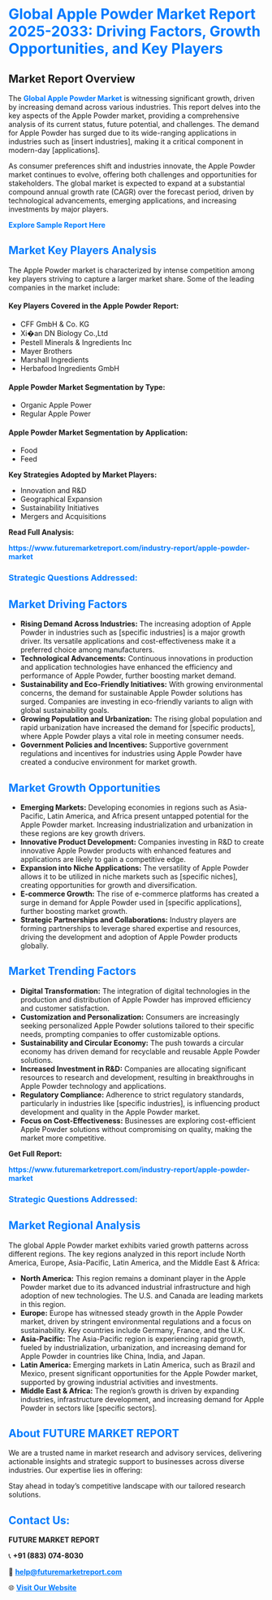 <h1 style="color: #007BFF;">Global Apple Powder Market Report 2025-2033: Driving Factors, Growth Opportunities, and Key Players</h1>

<section id="overview">
<h2>Market Report Overview</h2>
<p>The <a href="https://www.futuremarketreport.com/industry-report/apple-powder-market" style="color: #007BFF; text-decoration: none;"><strong>Global Apple Powder Market</strong></a> is witnessing significant growth, driven by increasing demand across various industries. This report delves into the key aspects of the Apple Powder market, providing a comprehensive analysis of its current status, future potential, and challenges. The demand for Apple Powder has surged due to its wide-ranging applications in industries such as [insert industries], making it a critical component in modern-day [applications].</p>
<p>As consumer preferences shift and industries innovate, the Apple Powder market continues to evolve, offering both challenges and opportunities for stakeholders. The global market is expected to expand at a substantial compound annual growth rate (CAGR) over the forecast period, driven by technological advancements, emerging applications, and increasing investments by major players.</p>
</section>

<section id="overview">
<p><a href="https://www.futuremarketreport.com/request-sample/reportId=88505" style="color: #007BFF; text-decoration: none;"><strong>Explore Sample Report Here</strong></a></p>
</section>

<section id="key-players">
<h2 style="color: #007BFF;">Market Key Players Analysis</h2>
<p>The Apple Powder market is characterized by intense competition among key players striving to capture a larger market share. Some of the leading companies in the market include:</p>
<h4>Key Players Covered in the Apple Powder Report:</h4>
<ul><li>CFF GmbH &amp; Co. KG</li><li>Xi�an DN Biology Co.,Ltd</li><li>Pestell Minerals &amp; Ingredients Inc</li><li>Mayer Brothers</li><li>Marshall Ingredients</li><li>Herbafood Ingredients GmbH</li></ul>
<h4>Apple Powder Market Segmentation by Type:</h4>
<ul><li>Organic Apple Power</li><li>Regular Apple Power</li></ul>

<h4>Apple Powder Market Segmentation by Application:</h4>
<ul><li>Food</li><li>Feed</li></ul>
<p><strong>Key Strategies Adopted by Market Players:</strong></p>
<ul>
<li>Innovation and R&D</li>
<li>Geographical Expansion</li>
<li>Sustainability Initiatives</li>
<li>Mergers and Acquisitions</li>
</ul>
</section>

<section>
<p><strong>Read Full Analysis: </strong></p><a href="https://www.futuremarketreport.com/industry-report/apple-powder-market" style="color: #007BFF; text-decoration: none;"><strong>https://www.futuremarketreport.com/industry-report/apple-powder-market</strong></a>
<h3 style="color: #007BFF;">Strategic Questions Addressed:</h3>
</section>

<section id="driving-factors">
<h2 style="color: #007BFF;">Market Driving Factors</h2>
<ul>
<li><strong>Rising Demand Across Industries:</strong> The increasing adoption of Apple Powder in industries such as [specific industries] is a major growth driver. Its versatile applications and cost-effectiveness make it a preferred choice among manufacturers.</li>
<li><strong>Technological Advancements:</strong> Continuous innovations in production and application technologies have enhanced the efficiency and performance of Apple Powder, further boosting market demand.</li>
<li><strong>Sustainability and Eco-Friendly Initiatives:</strong> With growing environmental concerns, the demand for sustainable Apple Powder solutions has surged. Companies are investing in eco-friendly variants to align with global sustainability goals.</li>
<li><strong>Growing Population and Urbanization:</strong> The rising global population and rapid urbanization have increased the demand for [specific products], where Apple Powder plays a vital role in meeting consumer needs.</li>
<li><strong>Government Policies and Incentives:</strong> Supportive government regulations and incentives for industries using Apple Powder have created a conducive environment for market growth.</li>
</ul>
</section>

<section id="growth-opportunities">
<h2 style="color: #007BFF;">Market Growth Opportunities</h2>
<ul>
<li><strong>Emerging Markets:</strong> Developing economies in regions such as Asia-Pacific, Latin America, and Africa present untapped potential for the Apple Powder market. Increasing industrialization and urbanization in these regions are key growth drivers.</li>
<li><strong>Innovative Product Development:</strong> Companies investing in R&D to create innovative Apple Powder products with enhanced features and applications are likely to gain a competitive edge.</li>
<li><strong>Expansion into Niche Applications:</strong> The versatility of Apple Powder allows it to be utilized in niche markets such as [specific niches], creating opportunities for growth and diversification.</li>
<li><strong>E-commerce Growth:</strong> The rise of e-commerce platforms has created a surge in demand for Apple Powder used in [specific applications], further boosting market growth.</li>
<li><strong>Strategic Partnerships and Collaborations:</strong> Industry players are forming partnerships to leverage shared expertise and resources, driving the development and adoption of Apple Powder products globally.</li>
</ul>
</section>

<section id="trending-factors">
<h2 style="color: #007BFF;">Market Trending Factors</h2>
<ul>
<li><strong>Digital Transformation:</strong> The integration of digital technologies in the production and distribution of Apple Powder has improved efficiency and customer satisfaction.</li>
<li><strong>Customization and Personalization:</strong> Consumers are increasingly seeking personalized Apple Powder solutions tailored to their specific needs, prompting companies to offer customizable options.</li>
<li><strong>Sustainability and Circular Economy:</strong> The push towards a circular economy has driven demand for recyclable and reusable Apple Powder solutions.</li>
<li><strong>Increased Investment in R&D:</strong> Companies are allocating significant resources to research and development, resulting in breakthroughs in Apple Powder technology and applications.</li>
<li><strong>Regulatory Compliance:</strong> Adherence to strict regulatory standards, particularly in industries like [specific industries], is influencing product development and quality in the Apple Powder market.</li>
<li><strong>Focus on Cost-Effectiveness:</strong> Businesses are exploring cost-efficient Apple Powder solutions without compromising on quality, making the market more competitive.</li>
</ul>
</section>

<section>
<p><strong>Get Full Report: </strong></p><a href="https://www.futuremarketreport.com/industry-report/apple-powder-market" style="color: #007BFF; text-decoration: none;"><strong>https://www.futuremarketreport.com/industry-report/apple-powder-market</strong></a>
<h3 style="color: #007BFF;">Strategic Questions Addressed:</h3>
</section>


<section id="regional-analysis">
<h2 style="color: #007BFF;">Market Regional Analysis</h2>
<p>The global Apple Powder market exhibits varied growth patterns across different regions. The key regions analyzed in this report include North America, Europe, Asia-Pacific, Latin America, and the Middle East & Africa:</p>
<ul>
<li><strong>North America:</strong> This region remains a dominant player in the Apple Powder market due to its advanced industrial infrastructure and high adoption of new technologies. The U.S. and Canada are leading markets in this region.</li>
<li><strong>Europe:</strong> Europe has witnessed steady growth in the Apple Powder market, driven by stringent environmental regulations and a focus on sustainability. Key countries include Germany, France, and the U.K.</li>
<li><strong>Asia-Pacific:</strong> The Asia-Pacific region is experiencing rapid growth, fueled by industrialization, urbanization, and increasing demand for Apple Powder in countries like China, India, and Japan.</li>
<li><strong>Latin America:</strong> Emerging markets in Latin America, such as Brazil and Mexico, present significant opportunities for the Apple Powder market, supported by growing industrial activities and investments.</li>
<li><strong>Middle East & Africa:</strong> The region’s growth is driven by expanding industries, infrastructure development, and increasing demand for Apple Powder in sectors like [specific sectors].</li>
</ul>
</section>

<footer>
<h2 style="color: #007BFF;">About FUTURE MARKET REPORT</h2>
<p>We are a trusted name in market research and advisory services, delivering actionable insights and strategic support to businesses across diverse industries. Our expertise lies in offering:</p>

<p>Stay ahead in today’s competitive landscape with our tailored research solutions.</p>

<h2 style="color: #007BFF;">Contact Us:</h2>
<p><strong>FUTURE MARKET REPORT</strong></p>
<p>📞 <strong>+91 (883) 074-8030</strong></p>
<p>📧 <strong><a href="mailto:help@futuremarketreport.com" style="color: #007BFF;">help@futuremarketreport.com</a></strong></p>
<p>🌐 <strong><a href="https://www.futuremarketreport.com/" style="color: #007BFF;">Visit Our Website</a></strong></p>
</footer>